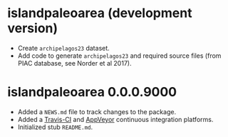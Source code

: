 # islandpaleoarea (development version)

* Create `archipelagos23` dataset.
* Add code to generate `archipelagos23` and required source files (from PIAC database, see Norder et al 2017).

# islandpaleoarea 0.0.0.9000

* Added a `NEWS.md` file to track changes to the package.
* Added a [Travis-CI](https://travis-ci.com/github/Neves-P/islandpaleoarea) and [AppVeyor](https://ci.appveyor.com/project/Neves-P/islandpaleoarea) continuous integration platforms.
* Initialized stub `README.md`.
